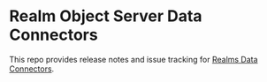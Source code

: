 # Realm Object Server Data Connectors
This repo provides release notes and issue tracking for [Realms Data Connectors](https://docs.realm.io/platform/using-synced-realms/server-side-usage/data-integration).
